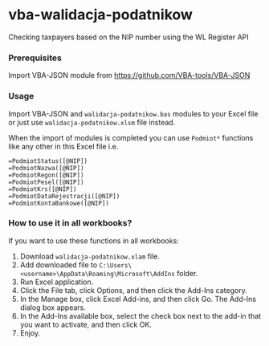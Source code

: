 # vba-walidacja-podatnikow

Checking taxpayers based on the NIP number using the WL Register API

### Prerequisites
Import VBA-JSON module from https://github.com/VBA-tools/VBA-JSON

### Usage
Import VBA-JSON and `walidacja-podatnikow.bas` modules to your Excel file or just use `walidacja-podatnikow.xlsm` file instead.

When the import of modules is completed you can use `Podmiot*` functions like any other in this Excel file i.e.
```
=PodmiotStatus([@NIP])
=PodmiotNazwa([@NIP])
=PodmiotRegon([@NIP])
=PodmiotPesel([@NIP])
=PodmiotKrs([@NIP])
=PodmiotDataRejestracji([@NIP])
=PodmiotKontaBankowe([@NIP])
```

### How to use it in all workbooks?
If you want to use these functions in all workbooks:
1. Download `walidacja-podatnikow.xlam` file.
2. Add downloaded file to `C:\Users\<username>\AppData\Roaming\Microsoft\AddIns` folder.
3. Run Excel application.
4. Click the File tab, click Options, and then click the Add-Ins category.
5. In the Manage box, click Excel Add-ins, and then click Go. The Add-Ins dialog box appears.
6. In the Add-Ins available box, select the check box next to the add-in that you want to activate, and then click OK.
7. Enjoy.